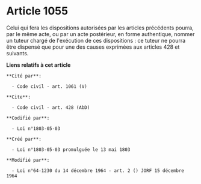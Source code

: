 # Article 1055

Celui qui fera les dispositions autorisées par les articles précédents pourra, par le même acte, ou par un acte postérieur,
en forme authentique, nommer un tuteur chargé de l'exécution de ces dispositions : ce tuteur ne pourra être dispensé que pour
une des causes exprimées aux articles 428 et suivants.

**Liens relatifs à cet article**

	**Cité par**:

	  - Code civil - art. 1061 (V)

	**Cite**:

	  - Code civil - art. 428 (AbD)

	**Codifié par**:

	  - Loi n°1803-05-03

	**Créé par**:

	  - Loi n°1803-05-03 promulguée le 13 mai 1803

	**Modifié par**:

	  - Loi n°64-1230 du 14 décembre 1964 - art. 2 () JORF 15 décembre 1964
